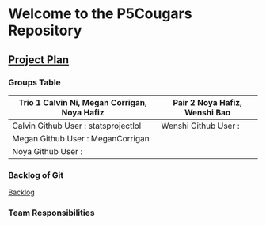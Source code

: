 # Welcome to the P5Cougars Repository
 


## [Project Plan](https://docs.google.com/document/d/12MikN6erqEzmTGDvZh2lsmTSRd4t44Dd1UiFS7VQ7ao/edit?usp=sharing)

### Groups Table

| Trio 1 Calvin Ni, Megan Corrigan, Noya Hafiz  | Pair 2 Noya Hafiz, Wenshi Bao |
| ------------- | ------------- |
| Calvin Github User : statsprojectlol | Wenshi Github User : |
| Megan  Github User : MeganCorrigan |  | 
| Noya Github User : | 





### Backlog of Git

[Backlog](https://github.com/noyah81/cougars/projects/1)


### **Team Responsibilities**

